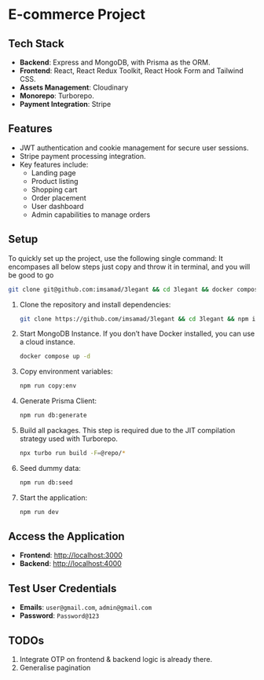 # E-commerce Project

## Tech Stack

- **Backend**: Express and MongoDB, with Prisma as the ORM.
- **Frontend**: React, React Redux Toolkit, React Hook Form and Tailwind CSS.
- **Assets Management**: Cloudinary
- **Monorepo**: Turborepo.
- **Payment Integration**: Stripe

## Features

- JWT authentication and cookie management for secure user sessions.
- Stripe payment processing integration.
- Key features include:
  - Landing page
  - Product listing
  - Shopping cart
  - Order placement
  - User dashboard
  - Admin capabilities to manage orders

## Setup

To quickly set up the project, use the following single command:
It encompases all below steps just copy and throw it in terminal, and you will be good to go

```sh
git clone git@github.com:imsamad/3legant && cd 3legant && docker compose up -d && npm i && npm run copy:env && npm run db:generate && npx turbo run build -F=@repo/* && npm run db:seed && npm run dev
```

1. Clone the repository and install dependencies:

   ```sh
   git clone https://github.com/imsamad/3legant && cd 3legant && npm install
   ```

2. Start MongoDB Instance. If you don’t have Docker installed, you can use a cloud instance.

   ```sh
   docker compose up -d
   ```

3. Copy environment variables:

   ```sh
   npm run copy:env
   ```

4. Generate Prisma Client:

   ```sh
   npm run db:generate
   ```

5. Build all packages. This step is required due to the JIT compilation strategy used with Turborepo.

   ```sh
   npx turbo run build -F=@repo/*
   ```

6. Seed dummy data:

   ```sh
   npm run db:seed
   ```

7. Start the application:

   ```sh
   npm run dev
   ```

## Access the Application

- **Frontend**: [http://localhost:3000](http://localhost:3000)
- **Backend**: [http://localhost:4000](http://localhost:4000)

## Test User Credentials

- **Emails**: `user@gmail.com`, `admin@gmail.com`
- **Password**: `Password@123`

## TODOs

1. Integrate OTP on frontend & backend logic is already there.
2. Generalise pagination
